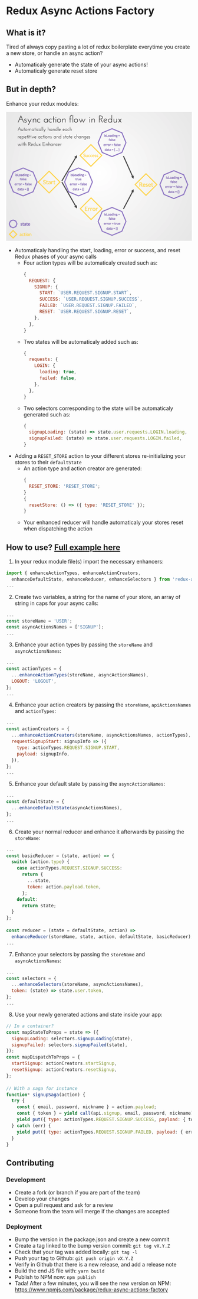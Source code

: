 # Redux Async Actions Factory

## What is it?

Tired of always copy pasting a lot of redux boilerplate everytime you create a
new store, or handle an async action?

* Automaticaly generate the state of your async actions!
* Automaticaly generate reset store

## But in depth?

Enhance your redux modules:

![Async Call Redux Steps Schema](./documentation/async-call-redux-steps-schema.png)

* Automaticaly handling the start, loading, error or success, and reset Redux
  phases of your async calls
  * Four action types will be automaticaly created such as:
    ```javascript
    {
      REQUEST: {
        SIGNUP: {
          START: `USER.REQUEST.SIGNUP.START`,
          SUCCESS: `USER.REQUEST.SIGNUP.SUCCESS`,
          FAILED: `USER.REQUEST.SIGNUP.FAILED`,
          RESET: `USER.REQUEST.SIGNUP.RESET`,
        },
      },
    }
    ```
  * Two states will be automaticaly added such as:
    ```javascript
    {
      requests: {
        LOGIN: {
          loading: true,
          failed: false,
        },
      },
    }
    ```
  * Two selectors corresponding to the state will be automaticaly generated such
    as:
    ```javascript
    {
      signupLoading: (state) => state.user.requests.LOGIN.loading,
      signupFailed: (state) => state.user.requests.LOGIN.failed,
    }
    ```
* Adding a `RESET_STORE` action to your different stores re-initializing your
  stores to their `defaultState`
  * An action type and action creator are generated:
    ```javascript
    {
      RESET_STORE: 'RESET_STORE';
    }
    {
      resetStore: () => ({ type: 'RESET_STORE' });
    }
    ```
  * Your enhanced reducer will handle automaticaly your stores reset when
    dispatching the action

## How to use? [Full example here](./documentation/fullCodeExample.js)

1. In your redux module file(s) import the necessary enhancers:

```javascript
import { enhanceActionTypes, enhanceActionCreators,
  enhanceDefaultState, enhanceReducer, enhanceSelectors } from 'redux-async-actions-factory';
...
```

2. Create two variables, a string for the name of your store, an array of string
   in caps for your async calls:

```javascript
...
const storeName = 'USER';
const asyncActionsNames = ['SIGNUP'];
...
```

3. Enhance your action types by passing the `storeName` and `asyncActionsNames`:

```javascript
...
const actionTypes = {
  ...enhanceActionTypes(storeName, asyncActionsNames),
  LOGOUT: 'LOGOUT',
};
...
```

4. Enhance your action creators by passing the `storeName`, `apiActionsNames`
   and `actionTypes`:

```javascript
...
const actionCreators = {
  ...enhanceActionCreators(storeName, asyncActionsNames, actionTypes),
  requestSignupStart: signupInfo => ({
    type: actionTypes.REQUEST.SIGNUP.START,
    payload: signupInfo,
  }),
};
...
```

5. Enhance your default state by passing the `asyncActionsNames`:

```javascript
...
const defaultState = {
  ...enhanceDefaultState(asyncActionsNames),
};
...
```

6. Create your normal reducer and enhance it afterwards by passing the
   `storeName`:

```javascript
...
const basicReducer = (state, action) => {
  switch (action.type) {
    case actionTypes.REQUEST.SIGNUP.SUCCESS:
      return {
        ...state,
        token: action.payload.token,
      };
    default:
      return state;
  }
};

const reducer = (state = defaultState, action) =>
  enhanceReducer(storeName, state, action, defaultState, basicReducer);
...
```

7. Enhance your selectors by passing the `storeName` and `asyncActionsNames`:

```javascript
...
const selectors = {
  ...enhanceSelectors(storeName, asyncActionsNames),
  token: (state) => state.user.token,
};
...
```

8. Use your newly generated actions and state inside your app:

```javascript
// In a container?
const mapStateToProps = state => ({
  signupLoading: selectors.signupLoading(state),
  signupFailed: selectors.signupFailed(state),
});
const mapDispatchToProps = {
  startSignup: actionCreators.startSignup,
  resetSignup: actionCreators.resetSignup,
};

// With a saga for instance
function* signupSaga(action) {
  try {
    const { email, password, nickname } = action.payload;
    const { token } = yield call(api.signup, email, password, nickname);
    yield put({ type: actionTypes.REQUEST.SIGNUP.SUCCESS, payload: { token } });
  } catch (err) {
    yield put({ type: actionTypes.REQUEST.SIGNUP.FAILED, payload: { err } });
  }
}
```

## Contributing

### Development

* Create a fork (or branch if you are part of the team)
* Develop your changes
* Open a pull request and ask for a review
* Someone from the team will merge if the changes are accepted

### Deployment

* Bump the version in the package.json and create a new commit
* Create a tag linked to the bump version commit: `git tag vX.Y.Z`
* Check that your tag was added locally: `git tag -l`
* Push your tag to Github: `git push origin vX.Y.Z`
* Verify in Github that there is a new release, and add a release note
* Build the end JS file with: `yarn build`
* Publish to NPM now: `npm publish`
* Tada! After a few minutes, you will see the new version on NPM:
  https://www.npmjs.com/package/redux-async-actions-factory
